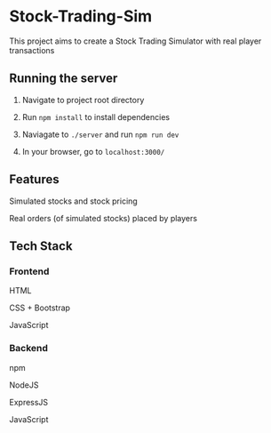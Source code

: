 # Stock-Trading-Sim

This project aims to create a Stock Trading Simulator with real player transactions

## Running the server

1. Navigate to project root directory

2. Run `npm install` to install dependencies

3. Naviagate to `./server` and run `npm run dev`

4. In your browser, go to `localhost:3000/`

## Features

Simulated stocks and stock pricing

Real orders (of simulated stocks) placed by players

## Tech Stack

### Frontend

HTML

CSS + Bootstrap

JavaScript

### Backend

npm

NodeJS

ExpressJS

JavaScript
